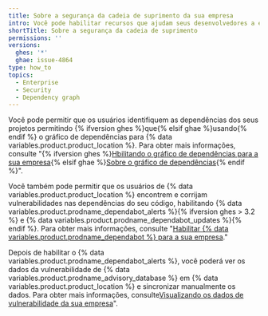 ```yaml
---
title: Sobre a segurança da cadeia de suprimento da sua empresa
intro: Você pode habilitar recursos que ajudam seus desenvolvedores a entender e atualizar as dependências das quais o código do seu projeto depende.
shortTitle: Sobre a segurança da cadeia de suprimento
permissions: ''
versions:
  ghes: '*'
  ghae: issue-4864
type: how_to
topics:
  - Enterprise
  - Security
  - Dependency graph
---
```


Você pode permitir que os usuários identifiquem as dependências dos seus projetos permitindo {% ifversion ghes %}que{% elsif ghae %}usando{% endif %} o gráfico de dependências para {% data variables.product.product_location %}. Para obter mais informações, consulte "{% ifversion ghes %}[Hbilitando o gráfico de dependências para a sua empresa](/admin/code-security/managing-supply-chain-security-for-your-enterprise/enabling-the-dependency-graph-for-your-enterprise){% elsif ghae %}[Sobre o gráfico de dependências](/code-security/supply-chain-security/understanding-your-software-supply-chain/about-the-dependency-graph){% endif %}".

Você também pode permitir que os usuários de {% data variables.product.product_location %} encontrem e corrijam vulnerabilidades nas dependências do seu código, habilitando {% data variables.product.prodname_dependabot_alerts %}{% ifversion ghes > 3.2 %} e {% data variables.product.prodname_dependabot_updates %}{% endif %}. Para obter mais informações, consulte "[Habilitar {% data variables.product.prodname_dependabot %} para a sua empresa](/admin/configuration/configuring-github-connect/enabling-dependabot-for-your-enterprise)."

Depois de habilitar o {% data variables.product.prodname_dependabot_alerts %}, você poderá ver os dados da vulnerabilidade de {% data variables.product.prodname_advisory_database %} em {% data variables.product.product_location %} e sincronizar manualmente os dados. Para obter mais informações, consulte[Visualizando os dados de vulnerabilidade da sua empresa](/admin/code-security/managing-supply-chain-security-for-your-enterprise/viewing-the-vulnerability-data-for-your-enterprise)".
